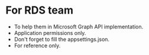 # For RDS team

- To help them in Microsoft Graph API implementation.
- Application permissions only.
- Don't forget to fill the appsettings.json.
- For reference only.
